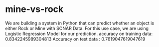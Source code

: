 # mine-vs-rock
We are building a system in Python that can predict whether an object is either Rock or Mine with SONAR Data. For this use case, we are using Logistic Regression Model for our prediction.
accuracy on training data: 0.8342245989304813
Accuracy on test data :  0.7619047619047619
